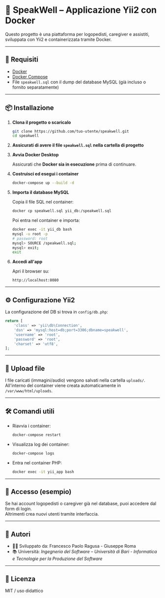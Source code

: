 
# 🧠 SpeakWell – Applicazione Yii2 con Docker

Questo progetto è una piattaforma per logopedisti, caregiver e assistiti, sviluppata con Yii2 e containerizzata tramite Docker.

---

## 🚀 Requisiti

- [Docker](https://www.docker.com/)
- [Docker Compose](https://docs.docker.com/compose/)
- File `speakwell.sql` con il dump del database MySQL (già incluso o fornito separatamente)

---

## 📦 Installazione

1. **Clona il progetto o scaricalo**

   ```bash
   git clone https://github.com/tuo-utente/speakwell.git
   cd speakwell
   ```

2. **Assicurati di avere il file `speakwell.sql` nella cartella di progetto**

3. **Avvia Docker Desktop**

   Assicurati che **Docker sia in esecuzione** prima di continuare.

4. **Costruisci ed esegui i container**

   ```bash
   docker-compose up --build -d
   ```

5. **Importa il database MySQL**

   Copia il file SQL nel container:

   ```bash
   docker cp speakwell.sql yii_db:/speakwell.sql
   ```

   Poi entra nel container e importa:

   ```bash
   docker exec -it yii_db bash
   mysql -u root -p
   # password: root
   mysql> SOURCE /speakwell.sql;
   mysql> exit;
   exit
   ```

6. **Accedi all'app**

   Apri il browser su:

   ```
   http://localhost:8080
   ```

---

## ⚙️ Configurazione Yii2

La configurazione del DB si trova in `config/db.php`:

```php
return [
    'class' => 'yii\db\Connection',
    'dsn' => 'mysql:host=db;port=3306;dbname=speakwell',
    'username' => 'root',
    'password' => 'root',
    'charset' => 'utf8',
];
```

---

## 📁 Upload file

I file caricati (immagini/audio) vengono salvati nella cartella `uploads/`.  
All'interno del container viene creata automaticamente in `/var/www/html/uploads`.

---

## 🛠 Comandi utili

- Riavvia i container:

  ```bash
  docker-compose restart
  ```

- Visualizza log dei container:

  ```bash
  docker-compose logs
  ```

- Entra nel container PHP:

  ```bash
  docker exec -it yii_app bash
  ```

---

## 👤 Accesso (esempio)

Se hai account logopedisti o caregiver già nel database, puoi accedere dal form di login.  
Altrimenti crea nuovi utenti tramite interfaccia.

---

## 🤝 Autori

- 👨‍💻 Sviluppato da: Francesco Paolo Ragusa - Giuseppe Roma
- 📚 Università: *Ingegneria del Software – Università di Bari - Informatica e Tecnologie per la Produzione del Software*

---

## 📄 Licenza

MIT / uso didattico
